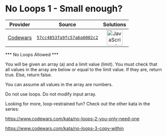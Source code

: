 [_metadata_:generated]: - "true"

# No Loops 1 - Small enough?

<!-- INFO TABLE BEGIN -->

| Provider                                        | Source                                                                               | Solutions                                                                                                                                                    |
| :---------------------------------------------: | :----------------------------------------------------------------------------------: | :----------------------------------------------------------------------------------------------------------------------------------------------------------: |
| [Codewars](../../../docs/providers/Codewars.md) | [`57cc4853fa9fc57a6a0002c2`](https://www.codewars.com/kata/57cc4853fa9fc57a6a0002c2) | [<img src="https://res.cloudinary.com/rascaltwo/image/upload/v1631924076/javascript_ehszr7.svg" alt="JavaScript" title="JavaScript" width="50" />](solve.js) |

<!-- INFO TABLE END -->

*** No Loops Allowed ***

You will be given an array (a) and a limit value (limit). You must check that all values in the array are below or equal to the limit value. If they are, return true. Else, return false.

You can assume all values in the array are numbers.

Do not use loops. Do not modify input array.

Looking for more, loop-restrained fun? Check out the other kata in the series:

<a> https://www.codewars.com/kata/no-loops-2-you-only-need-one</a>

<a> https://www.codewars.com/kata/no-loops-3-copy-within</a>
